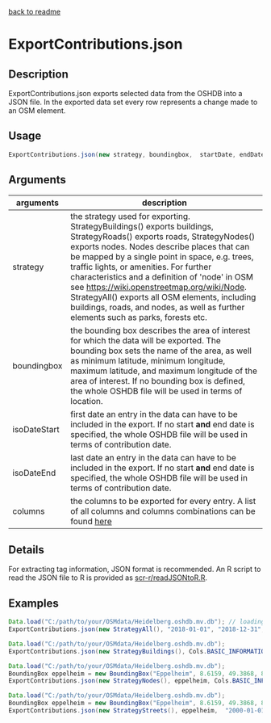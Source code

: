 [back to readme](../../../)

# ExportContributions.json

## Description

ExportContributions.json exports selected data from the OSHDB into a JSON file. In the exported data set every row represents a change made to an OSM element.

## Usage

```java
ExportContributions.json(new strategy, boundingbox,  startDate, endDate, columns);
```

## Arguments

| arguments    | description                                                  |
| ------------ | ------------------------------------------------------------ |
| strategy     | the strategy used for exporting. StrategyBuildings() exports buildings, StrategyRoads() exports roads, StrategyNodes() exports nodes. Nodes describe places that can be mapped by a single point in space, e.g. trees, traffic lights, or amenities. For further characteristics and a definition of 'node' in OSM see <https://wiki.openstreetmap.org/wiki/Node>.<br />StrategyAll() exports all OSM elements, including buildings, roads, and nodes, as well as further elements such as parks, forests etc. |
| boundingbox  | the bounding box describes the area of interest for which the data will be exported. The bounding box sets the name of the area, as well as minimum latitude, minimum longitude, maximum latitude, and maximum longitude of the area of interest. If no bounding box is defined, the whole OSHDB file will be used in terms of location. |
| isoDateStart | first date an entry in the data can have to be included in the export. If no start **and** end date is specified, the whole OSHDB file will be used in terms of contribution date. |
| isoDateEnd   | last date an entry in the data can have to be included in the export. If no start **and** end date is specified, the whole OSHDB file will be used in terms of contribution date. |
| columns      | the columns to be exported for every entry. A list of all columns and columns combinations can be found [here](cols.md) |

## Details

For extracting tag information, JSON format is recommended. An R script to read the JSON file to R is provided as [scr-r/readJSONtoR.R](scr-r/readJSONtoR.R).

## Examples

```java
Data.load("C:/path/to/your/OSMdata/Heidelberg.oshdb.mv.db"); // loading the OSHDB
ExportContributions.json(new StrategyAll(), "2018-01-01", "2018-12-31", Cols.BASIC_INFORMATION); // exporting a JSON file containing history data of buildings changes in 2018 with basic information
```
```java
Data.load("C:/path/to/your/OSMdata/Heidelberg.oshdb.mv.db"); 
ExportContributions.json(new StrategyBuildings(), Cols.BASIC_INFORMATION); // exporting a JSON file containing all available data of buildings with basic information
```

```java
Data.load("C:/path/to/your/OSMdata/Heidelberg.oshdb.mv.db"); 
BoundingBox eppelheim = new BoundingBox("Eppelheim", 8.6159, 49.3868, 8.6555, 49.4153); 
ExportContributions.json(new StrategyNodes(), eppelheim, Cols.BASIC_INFORMATION, Cols.TAGS); // exporting a JSON file containing data of nodes from Eppelheim with basic information and tag information
```

```java
Data.load("C:/path/to/your/OSMdata/Heidelberg.oshdb.mv.db"); 
BoundingBox eppelheim = new BoundingBox("Eppelheim", 8.6159, 49.3868, 8.6555, 49.4153); 
ExportContributions.json(new StrategyStreets(), eppelheim,  "2000-01-01", "2018-12-31", Cols.ALL); // exporting a JSON file containing data of streets from Eppelheim between 2000 and 2018 with all available information
```
